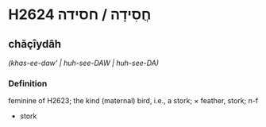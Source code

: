 # H2624 חֲסִידָה / חסידה

## chăçîydâh

_(khas-ee-daw' | huh-see-DAW | huh-see-DA)_

### Definition

feminine of H2623; the kind (maternal) bird, i.e., a stork; × feather, stork; n-f

- stork
